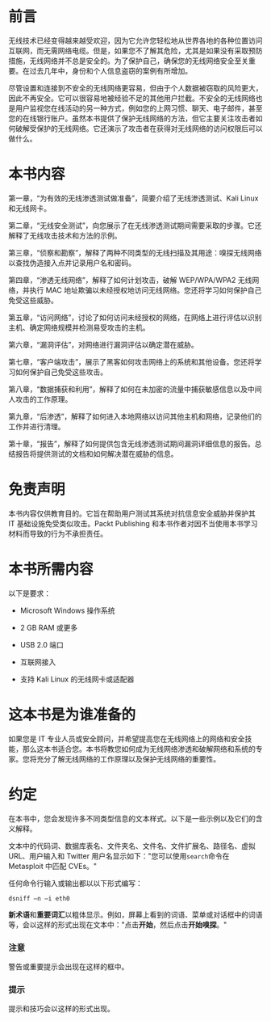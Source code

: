 # 前言

无线技术已经变得越来越受欢迎，因为它允许您轻松地从世界各地的各种位置访问互联网，而无需网络电缆。但是，如果您不了解其危险，尤其是如果没有采取预防措施，无线网络并不总是安全的。为了保护自己，确保您的无线网络安全至关重要。在过去几年中，身份和个人信息盗窃的案例有所增加。

尽管设置和连接到不安全的无线网络更容易，但由于个人数据被窃取的风险更大，因此不再安全。它可以很容易地被经验不足的其他用户拦截。不安全的无线网络也是用户监视您在线活动的另一种方式，例如您的上网习惯、聊天、电子邮件，甚至您的在线银行账户。虽然本书提供了保护无线网络的方法，但它主要关注攻击者如何破解受保护的无线网络。它还演示了攻击者在获得对无线网络的访问权限后可以做什么。

# 本书内容

第一章，“为有效的无线渗透测试做准备”，简要介绍了无线渗透测试、Kali Linux 和无线网卡。

第二章，“无线安全测试”，向您展示了在无线渗透测试期间需要采取的步骤。它还解释了无线攻击技术和方法的示例。

第三章，“侦察和勘察”，解释了两种不同类型的无线扫描及其用途：嗅探无线网络以查找伪造接入点并记录用户名和密码。

第四章，“渗透无线网络”，解释了如何计划攻击，破解 WEP/WPA/WPA2 无线网络，并执行 MAC 地址欺骗以未经授权地访问无线网络。您还将学习如何保护自己免受这些威胁。

第五章，“访问网络”，讨论了如何访问未经授权的网络，在网络上进行评估以识别主机、确定网络规模并检测易受攻击的主机。

第六章，“漏洞评估”，对网络进行漏洞评估以确定潜在威胁。

第七章，“客户端攻击”，展示了黑客如何攻击网络上的系统和其他设备。您还将学习如何保护自己免受这些攻击。

第八章，“数据捕获和利用”，解释了如何在未加密的流量中捕获敏感信息以及中间人攻击的工作原理。

第九章，“后渗透”，解释了如何进入本地网络以访问其他主机和网络，记录他们的工作并进行清理。

第十章，“报告”，解释了如何提供包含无线渗透测试期间漏洞详细信息的报告。总结报告将提供测试的文档和如何解决潜在威胁的信息。

# 免责声明

本书内容仅供教育目的。它旨在帮助用户测试其系统对抗信息安全威胁并保护其 IT 基础设施免受类似攻击。Packt Publishing 和本书作者对因不当使用本书学习材料而导致的行为不承担责任。

# 本书所需内容

以下是要求：

+   Microsoft Windows 操作系统

+   2 GB RAM 或更多

+   USB 2.0 端口

+   互联网接入

+   支持 Kali Linux 的无线网卡或适配器

# 这本书是为谁准备的

如果您是 IT 专业人员或安全顾问，并希望提高您在无线网络上的网络和安全技能，那么这本书适合您。本书将教您如何成为无线网络渗透和破解网络和系统的专家。您将充分了解无线网络的工作原理以及保护无线网络的重要性。

# 约定

在本书中，您会发现许多不同类型信息的文本样式。以下是一些示例以及它们的含义解释。

文本中的代码词、数据库表名、文件夹名、文件名、文件扩展名、路径名、虚拟 URL、用户输入和 Twitter 用户名显示如下："您可以使用`search`命令在 Metasploit 中匹配 CVEs。"

任何命令行输入或输出都以以下形式编写：

```
dsniff –n –i eth0

```

**新术语**和**重要词汇**以粗体显示。例如，屏幕上看到的词语、菜单或对话框中的词语等，会以这样的形式出现在文本中："点击**开始**，然后点击**开始嗅探**。"

### 注意

警告或重要提示会出现在这样的框中。

### 提示

提示和技巧会以这样的形式出现。
